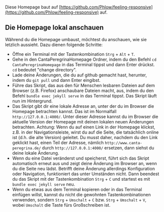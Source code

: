 Diese Homepage baut auf [https://github.com/Phlow/feeling-responsive](https://github.com/Phlow/feeling-responsive) auf.

## Die Homepage lokal anschauen
Während du die Homepage umbaust, möchtest du anschauen, wie sie letzlich aussieht. Dazu dienen folgende Schritte:
- Öffne ein Terminal mit der Tastenkombination `Strg` + `Alt` + `T`.
- Gehe in den CantaPeregrinaHomepage Ordner, indem du den Befehl `cd CantaPeregrinaHomepage` in das Terminal tippst und dann Enter drückst. `cd` bedeutet "change directory".
- Lade deine Änderungen, die du auf github gemacht hast, herunter, indem du `git pull` und dann Enter eingibst.
- Führe das Skript, das aus den für Menschen lesbaren Dateien auf dem Browser (z.B. Firefox) anschaubare Dateien macht, aus, indem du den Befehl `bundle exec jekyll serve` in das Terminal tippst. Das Skript läuft nun im Hintergrund.
- Das Skript gibt dir eine lokale Adresse an, unter der du im Browser die Homepage betrachten kannst. Das ist im Normalfall `http://127.0.0.1:4000/`. Unter dieser Adresse kannst du im Browser die aktuelle Version der Homepage mit deinen lokalen neuen Änderungen betrachten. Achtung: Wenn du auf einen Link in der Homepage klickst, z.B. in der Navigationsleiste, wirst du auf die Seite, die tatsächlich online ist (d.h. die alte Version) geleitet. Du musst daher, nachdem du den Link geklickt hast, einen Teil der Adresse, nämlich `http://www.canta-peregrina.de/` durch `http://127.0.0.1:4000/` ersetzen, dann siehst du deine lokale Änderung.
- Wenn du eine Datei veränderst und speicherst, führt sich das Skript automatisch erneut aus und zeigt deine Änderung im Browser an, wenn du die Seite neu lädst. Betrifft deine Änderung allerdings Konfiguration oder Navigation, funktioniert das unter Umständen nicht. Dann beendest du das Skript mit der Tastenkombination `Strg` + `C` und startest es mit `bundle exec jekyll serve` neu.
- Wenn du etwas aus dem Terminal kopieren oder in das Terminal einfügen willst, kannst du nicht die gewohnten Tastenkombinationen verwenden, sondern `Strg` + `Umschalt` + `C` bzw. `Strg` + `Umschalt` + `V`, wobei `Umschalt` die Taste fürs Großschreiben ist.
